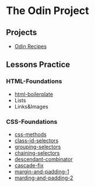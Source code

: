 # The Odin Project

## Projects
- [Odin Recipes](https://sd4483.github.io/odin-recipes/)

## Lessons Practice

### HTML-Foundations
- [html-boilerplate](https://sd4483.github.io/TheOdinProject/HTML-Foundations/html-boilerplate/)
- Lists
- Links&Images
### CSS-Foundations
- [css-methods](https://sd4483.github.io/TheOdinProject/CSS-Foundations/css-methods/)
- [class-id-selectors](https://sd4483.github.io/TheOdinProject/CSS-Foundations/class-id-selectors/)
- [grouping-selectors](https://sd4483.github.io/TheOdinProject/CSS-Foundations/grouping-selectors/)
- [chaining-selectors](https://sd4483.github.io/TheOdinProject/CSS-Foundations/chaining-selectors/)
- [descendant-combinator](https://sd4483.github.io/TheOdinProject/CSS-Foundations/descendant-combinator/)
- [cascade-fix](https://sd4483.github.io/TheOdinProject/CSS-Foundations/cascade-fix/)
- [margin-and-padding-1](https://sd4483.github.io/TheOdinProject/CSS-Foundations/Block-and-Inline-1/)
- [marding-and-padding-2](https://sd4483.github.io/TheOdinProject/CSS-Foundations/Block-and-Inline-2/)
